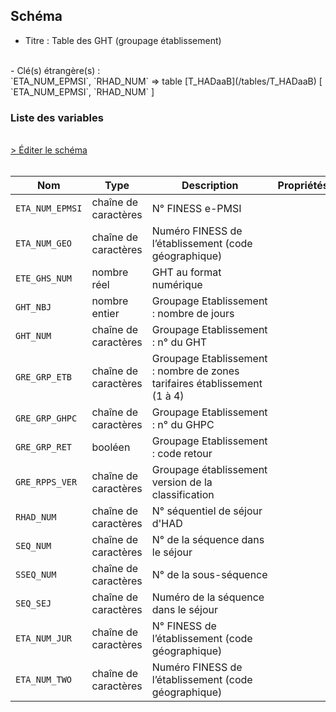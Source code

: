 ## Schéma

- Titre : Table des GHT (groupage établissement)
<br />
- Clé(s) étrangère(s) : <br />
`ETA_NUM_EPMSI`, `RHAD_NUM` => table [T_HADaaB](/tables/T_HADaaB) [ `ETA_NUM_EPMSI`, `RHAD_NUM` ]<br />

### Liste des variables
<br />
<div>
    <a href="https://gitlab.com/healthdatahub/schema-snds/edit/master/schemas/PMSI/PMSI%20HAD/T_HADaaGRE.json"  
    arget="_blank" rel="noopener noreferrer">> Éditer le schéma</a>
    <OutboundLink />
</div>
<br />

Nom|Type|Description|Propriétés
-|-|-|-
`ETA_NUM_EPMSI`|chaîne de caractères|N° FINESS e-PMSI||
`ETA_NUM_GEO`|chaîne de caractères|Numéro FINESS de l’établissement (code géographique)||
`ETE_GHS_NUM`|nombre réel|GHT au format numérique||
`GHT_NBJ`|nombre entier|Groupage Etablissement : nombre de jours||
`GHT_NUM`|chaîne de caractères|Groupage Etablissement : n° du GHT||
`GRE_GRP_ETB`|chaîne de caractères|Groupage Etablissement : nombre de zones tarifaires établissement (1 à 4)||
`GRE_GRP_GHPC`|chaîne de caractères|Groupage Etablissement : n° du GHPC||
`GRE_GRP_RET`|booléen|Groupage Etablissement : code retour||
`GRE_RPPS_VER`|chaîne de caractères|Groupage établissement version de la classification||
`RHAD_NUM`|chaîne de caractères|N° séquentiel de séjour d&#x27;HAD||
`SEQ_NUM`|chaîne de caractères|N° de la séquence dans le séjour||
`SSEQ_NUM`|chaîne de caractères|N° de la sous-séquence||
`SEQ_SEJ`|chaîne de caractères|Numéro de la séquence dans le séjour||
`ETA_NUM_JUR`|chaîne de caractères|N° FINESS de l’établissement (code géographique)||
`ETA_NUM_TWO`|chaîne de caractères|Numéro FINESS de l’établissement (code géographique)||

